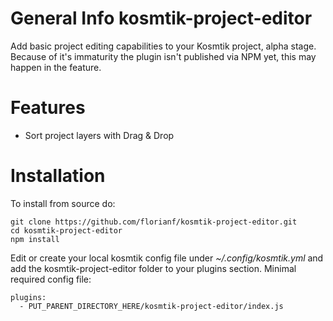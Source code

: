# General Info kosmtik-project-editor

Add basic project editing capabilities to your Kosmtik project, alpha stage.
Because of it's immaturity the plugin isn't published via NPM yet, this may happen in the feature.

# Features

- Sort project layers with Drag & Drop

# Installation

To install from source do:

    git clone https://github.com/florianf/kosmtik-project-editor.git
    cd kosmtik-project-editor
    npm install

Edit or create your local kosmtik config file under *~/.config/kosmtik.yml* and add the kosmtik-project-editor folder to your plugins section.
Minimal required config file:

	plugins:
	  - PUT_PARENT_DIRECTORY_HERE/kosmtik-project-editor/index.js